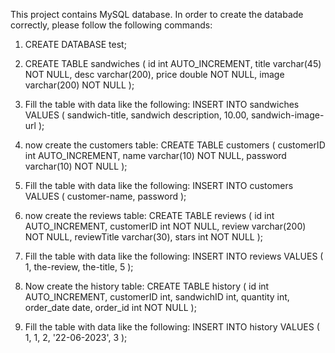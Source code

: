 This project contains MySQL database. In order to create the databade correctly, please follow the following commands:
  1. CREATE DATABASE test;   
  2. CREATE TABLE sandwiches (
                              id int AUTO_INCREMENT, 
                              title varchar(45) NOT NULL, 
                              desc varchar(200), 
                              price double NOT NULL, 
                              image varchar(200) NOT NULL
                              );
  3. Fill the table with data like the following:
     INSERT INTO sandwiches VALUES ( 
                                    sandwich-title, 
                                    sandwich description,
                                    10.00,
                                    sandwich-image-url
                                    );
                                    
  4. now create the customers table: CREATE TABLE customers (
                                                         customerID int AUTO_INCREMENT,
                                                         name varchar(10) NOT NULL,
                                                         password varchar(10) NOT NULL
                                                         ); 
  5. Fill the table with data like the following:
     INSERT INTO customers VALUES (
                                   customer-name,
                                   password
                                   );
  6. now create the reviews table: CREATE TABLE reviews (
                                                         id int AUTO_INCREMENT,
                                                         customerID int NOT NULL,
                                                         review varchar(200) NOT NULL,
                                                         reviewTitle varchar(30),
                                                         stars int NOT NULL
                                                         );
  7. Fill the table with data like the following:
     INSERT INTO reviews VALUES (
                                 1,
                                 the-review,
                                 the-title, 
                                 5
                                 );
  
  8. Now create the history table: CREATE TABLE history (
                                                          id int AUTO_INCREMENT,
                                                          customerID int,
                                                          sandwichID int,
                                                          quantity int,
                                                          order_date date,
                                                          order_id int NOT NULL
                                                         );
 9. Fill the table with data like the following:
    INSERT INTO history VALUES (
                                1,
                                1,
                                2,
                                '22-06-2023',
                                3
                                );
